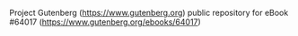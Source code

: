 Project Gutenberg (https://www.gutenberg.org) public repository for eBook #64017 (https://www.gutenberg.org/ebooks/64017)
